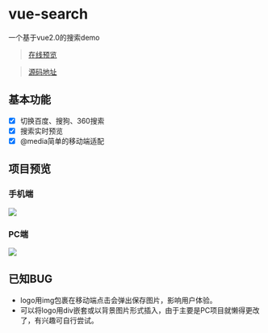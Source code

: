 # vue-search
 
一个基于vue2.0的搜索demo
> [在线预览](https://huangshouqi.github.io/vue-search)

> [源码地址](https://github.com/huangshouqi/vue-search)

## 基本功能
- [x] 切换百度、搜狗、360搜索
- [x] 搜索实时预览
- [x] @media简单的移动端适配

## 项目预览

### 手机端
![](http://ovh9m465i.bkt.clouddn.com/mobile.png)

### PC端
![](http://ovh9m465i.bkt.clouddn.com/computer.png)

## 已知BUG
- logo用img包裹在移动端点击会弹出保存图片，影响用户体验。
- 可以将logo用div嵌套或以背景图片形式插入，由于主要是PC项目就懒得更改了，有兴趣可自行尝试。

